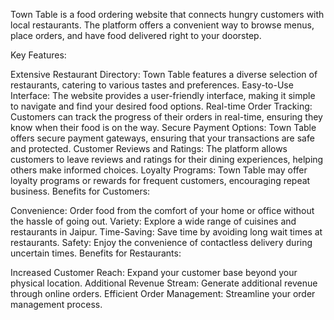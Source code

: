 Town Table is a food ordering website that connects hungry customers with local restaurants. The platform offers a convenient way to browse menus, place orders, and have food delivered right to your doorstep.

Key Features:

Extensive Restaurant Directory: Town Table features a diverse selection of restaurants, catering to various tastes and preferences.
Easy-to-Use Interface: The website provides a user-friendly interface, making it simple to navigate and find your desired food options.
Real-time Order Tracking: Customers can track the progress of their orders in real-time, ensuring they know when their food is on the way.
Secure Payment Options: Town Table offers secure payment gateways, ensuring that your transactions are safe and protected.
Customer Reviews and Ratings: The platform allows customers to leave reviews and ratings for their dining experiences, helping others make informed choices.
Loyalty Programs: Town Table may offer loyalty programs or rewards for frequent customers, encouraging repeat business.
Benefits for Customers:

Convenience: Order food from the comfort of your home or office without the hassle of going out.
Variety: Explore a wide range of cuisines and restaurants in Jaipur.
Time-Saving: Save time by avoiding long wait times at restaurants.
Safety: Enjoy the convenience of contactless delivery during uncertain times.
Benefits for Restaurants:

Increased Customer Reach: Expand your customer base beyond your physical location.
Additional Revenue Stream: Generate additional revenue through online orders.
Efficient Order Management: Streamline your order management process.
